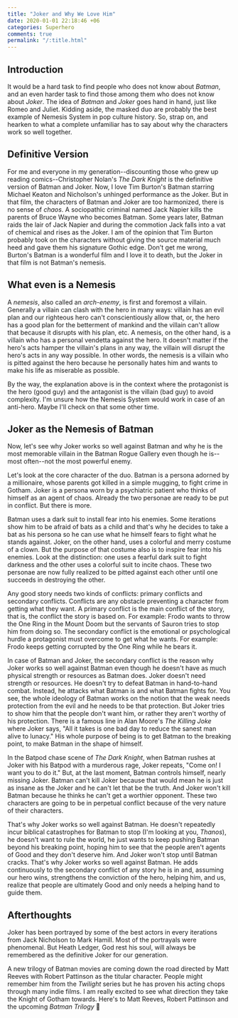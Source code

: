 ```yaml
---
title: "Joker and Why We Love Him"
date: 2020-01-01 22:18:46 +06
categories: Superhero
comments: true
permalink: "/:title.html"
---
```


## Introduction

It would be a hard task to find people who does not know about *Batman*,
and an even harder task to find those among them who does not know about
*Joker*. The idea of *Batman* and *Joker* goes hand in hand, just like
Romeo and Juliet. Kidding aside, the masked duo are probably the best
example of Nemesis System in pop culture history. So, strap on, and hearken
to what a complete unfamiliar has to say about why the characters work so
well together.

## Definitive Version

For me and everyone in my generation--discounting those who grew up reading
comics--Christopher Nolan's *The Dark Knight* is the definitive version of
Batman and Joker. Now, I love Tim Burton's Batman starring Michael Keaton
and Nicholson's unhinged performance as the Joker. But in that film, the
characters of Batman and Joker are too harmonized, there is no sense of
*chaos*. A sociopathic criminal named Jack Napier kills the parents of
Bruce Wayne who becomes Batman. Some years later, Batman raids the lair of
Jack Napier and during the commotion Jack falls into a vat of chemical and
rises as the Joker. I am of the opinion that Tim Burton probably took on
the characters without giving the source material much heed and gave them
his signature Gothic edge. Don't get me wrong, Burton's Batman is a
wonderful film and I love it to death, but the Joker in that film is not
Batman's nemesis.

## What even is a Nemesis

A *nemesis*, also called an *arch-enemy*, is first and foremost a villain.
Generally a villain can clash with the hero in many ways: villain has an
evil plan and our righteous hero can't conscientiously allow that, or, the
hero has a good plan for the betterment of mankind and the villain can't
allow that because it disrupts with his plan, etc. A nemesis, on the other
hand, is a villain who has a personal vendetta against the hero. It doesn't
matter if the hero's acts hamper the villain's plans in any way, the
villain will disrupt the hero's acts in any way possible. In other words,
the nemesis is a villain who is pitted against the hero because he
personally hates him and wants to make his life as miserable as possible.

By the way, the explanation above is in the context where the protagonist
is the hero (good guy) and the antagonist is the villain (bad guy) to avoid
complexity. I'm unsure how the Nemesis System would work in case of an
anti-hero. Maybe I'll check on that some other time.

## Joker as the Nemesis of Batman

Now, let's see why Joker works so well against Batman and why he is the
most memorable villain in the Batman Rogue Gallery even though he is--most
often--not the most powerful enemy.

Let's look at the core character of the duo. Batman is a persona adorned by
a millionaire, whose parents got killed in a simple mugging, to fight crime
in Gotham. Joker is a persona worn by a psychiatric patient who thinks of
himself as an agent of chaos. Already the two personae are ready to be put
in conflict. But there is more.

Batman uses a dark suit to install fear into his enemies. Some iterations
show him to be afraid of bats as a child and that's why he decides to take
a bat as his persona so he can use what he himself fears to fight what he
stands against. Joker, on the other hand, uses a colorful and merry costume
of a clown. But the purpose of that costume also is to inspire fear into
his enemies. Look at the distinction: one uses a fearful dark suit to fight
darkness and the other uses a colorful suit to incite chaos. These two
personae are now fully realized to be pitted against each other until one
succeeds in destroying the other.

Any good story needs two kinds of conflicts: primary conflicts and
secondary conflicts. Conflicts are any obstacle preventing a character from
getting what they want. A primary conflict is the main conflict of the
story, that is, the conflict the story is based on. For example: Frodo
wants to throw the One Ring in the Mount Doom but the servants of Sauron
tries to stop him from doing so. The secondary conflict is the emotional or
psychological hurdle a protagonist must overcome to get what he wants. For
example: Frodo keeps getting corrupted by the One Ring while he bears it.

In case of Batman and Joker, the secondary conflict is the reason why Joker
works so well against Batman even though he doesn't have as much physical
strength or resources as Batman does. Joker doesn't need strength or
resources. He doesn't try to defeat Batman in hand-to-hand combat. Instead,
he attacks what Batman is and what Batman fights for. You see, the whole
ideology of Batman works on the notion that the weak needs protection from
the evil and he needs to be that protection. But Joker tries to show him
that the people don't want him, or rather they aren't worthy of his
protection. There is a famous line in Alan Moore's *The Killing Joke* where
Joker says, "All it takes is one bad day to reduce the sanest man alive to
lunacy." His whole purpose of being is to get Batman to the breaking point,
to make Batman in the shape of himself.

In the Batpod chase scene of *The Dark Knight*, when Batman rushes at Joker
with his Batpod with a murderous rage, Joker repeats, "Come on! I want you
to do it." But, at the last moment, Batman controls himself, nearly missing
Joker. Batman can't kill Joker because that would mean he is just as insane
as the Joker and he can't let that be the truth. And Joker won't kill
Batman because he thinks he can't get a worthier opponent. These two
characters are going to be in perpetual conflict because of the very nature
of their characters.

That's why Joker works so well against Batman. He doesn't repeatedly incur
biblical catastrophes for Batman to stop (I'm looking at you, *Thanos*), he
doesn't want to rule the world, he just wants to keep pushing Batman beyond
his breaking point, hoping him to see that the people aren't agents of Good
and they don't deserve him. And Joker won't stop until Batman cracks.
That's why Joker works so well against Batman. He adds continuously to the
secondary conflict of any story he is in and, assuming our hero wins,
strengthens the conviction of the hero, helping him, and us, realize that
people are ultimately Good and only needs a helping hand to guide them.

## Afterthoughts

Joker has been portrayed by some of the best actors in every iterations
from Jack Nicholson to Mark Hamill. Most of the portrayals were phenomenal.
But Heath Ledger, God rest his soul, will always be remembered as the
definitive Joker for our generation.

A new trilogy of Batman movies are coming down the road directed by Matt
Reeves with Robert Pattinson as the titular character. People might
remember him from the *Twilight* series but he has proven his acting chops
through many indie films. I am really excited to see what direction they
take the Knight of Gotham towards. Here's to Matt Reeves, Robert Pattinson
and the upcoming *Batman Trilogy* 🍻

